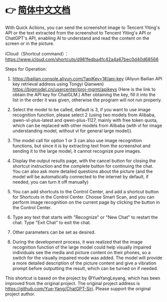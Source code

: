 # 👉 [简体中文文档](README-zh_CN.md)
With Quick Actions, you can send the screenshot image to Tencent Yiting's API or the text extracted from the screenshot to Tencent Yiting's API or ChatGPT's API, enabling AI to understand and read the content on the screen or in the picture. 

iCloud（Shortcut command）：https://www.icloud.com/shortcuts/d981fedba4fc42a4a67bec0d40d68566

Steps for Operation:
1. https://bailian.console.aliyun.com/?apiKey=1#/api-key (Aliyun Bailian API key retrieval address using Tongyi Qianwen) https://bigmodel.cn/usercenter/proj-mgmt/apikeys
(Here is the link to obtain the API key for ChatGLM.)
After obtaining the key, fill it into the list in the order it was given, otherwise the program will not run properly.
 
2. Select the model to be called, default is 3, if you want to use image recognition function, please select 2 (using two models from Alibaba, qwen-vl-plus-latest and qwen-plus-1127, mainly with free token quota, which can be replaced with other models from Alibaba (with vl for image understanding model, without vl for general large model)).

3. The model call for option 1 or 3 can also use image recognition functions, but since it is by extracting text from the screenshot and sending it to the large model, it cannot recognize pure images.

4. Display the output results page, with the cancel button for closing the shortcut instruction and the complete button for continuing the chat. You can also ask more detailed questions about the picture (and the model will be automatically connected to the internet by default, if needed, you can turn it off manually)

5. You can add shortcuts to the Control Center, and add a shortcut button for Shortcuts in the Control Center. Choose Smart Scan, and you can perform image recognition on the current page by clicking the button in the Control Center.

6. Type any text that starts with "Recognize" or "New Chat" to restart the chat. Type "Exit Chat" to exit the chat.

7. Other parameters can be set as desired.

8. During the development process, it was realized that the image recognition function of the large model could help visually impaired individuals see the media and picture content on their phones, so a switch for the visually impaired mode was added. The model will provide a more detailed description of the picture content and give a vibration prompt before outputting the result, which can be turned on if needed.

This shortcut is based on the project by @YueYangLeyang, which has been improved from the original project. The original project address is https://github.com/Yue-Yang/ChatGPT-Siri. Please support the original project author.
